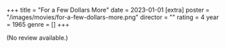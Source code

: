 +++
title = "For a Few Dollars More"
date = 2023-01-01
[extra]
poster = "/images/movies/for-a-few-dollars-more.png"
director = ""
rating = 4
year = 1965
genre = []
+++

(No review available.)
